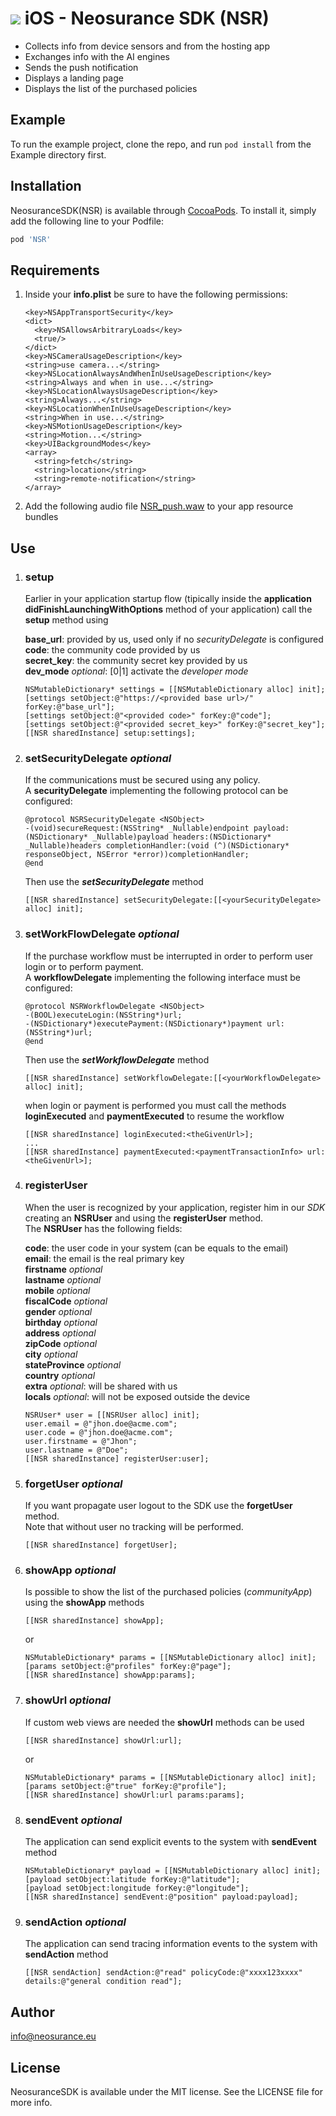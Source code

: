 # ![](https://upload.wikimedia.org/wikipedia/commons/thumb/c/ca/IOS_logo.svg/32px-IOS_logo.svg.png) iOS - Neosurance SDK (NSR)

- Collects info from device sensors and from the hosting app
- Exchanges info with the AI engines
- Sends the push notification
- Displays a landing page
- Displays the list of the purchased policies

## Example

To run the example project, clone the repo, and run `pod install` from the Example directory first.

## Installation

NeosuranceSDK(NSR) is available through [CocoaPods](https://cocoapods.org). To install
it, simply add the following line to your Podfile:

```ruby
pod 'NSR'
```

## Requirements

1. Inside your **info.plist** be sure to have the following permissions:

	```plist
	<key>NSAppTransportSecurity</key>
	<dict>
	  <key>NSAllowsArbitraryLoads</key>
	  <true/>
	</dict>
	<key>NSCameraUsageDescription</key>
	<string>use camera...</string>
	<key>NSLocationAlwaysAndWhenInUseUsageDescription</key>
	<string>Always and when in use...</string>
	<key>NSLocationAlwaysUsageDescription</key>
	<string>Always...</string>
	<key>NSLocationWhenInUseUsageDescription</key>
	<string>When in use...</string>
	<key>NSMotionUsageDescription</key>
	<string>Motion...</string>
	<key>UIBackgroundModes</key>
	<array>
	  <string>fetch</string>
	  <string>location</string>
	  <string>remote-notification</string>
	</array>
	```
2. Add the following audio file <a href="https://github.com/neosurance/ios-sdk2/raw/master/Example/NSR_push.wav">NSR_push.waw</a> to your app resource bundles

## Use

1. ### setup
	Earlier in your application startup flow (tipically inside the **application didFinishLaunchingWithOptions** method of your application) call the **setup** method using

	**base_url**: provided by us, used only if no *securityDelegate* is configured  
	**code**: the community code provided by us  
	**secret_key**: the community secret key provided by us  
	**dev_mode** *optional*: [0|1] activate the *developer mode*	
	
	```objc
	NSMutableDictionary* settings = [[NSMutableDictionary alloc] init];
	[settings setObject:@"https://<provided base url>/" forKey:@"base_url"];
	[settings setObject:@"<provided code>" forKey:@"code"];
	[settings setObject:@"<provided secret_key>" forKey:@"secret_key"];
	[[NSR sharedInstance] setup:settings];
	```
2. ### setSecurityDelegate *optional*
	If the communications must be secured using any policy.  
	A **securityDelegate** implementing the following protocol can be configured:
	
	```objc
	@protocol NSRSecurityDelegate <NSObject>
	-(void)secureRequest:(NSString* _Nullable)endpoint payload:(NSDictionary* _Nullable)payload headers:(NSDictionary* _Nullable)headers completionHandler:(void (^)(NSDictionary* responseObject, NSError *error))completionHandler;
	@end
	```
	
	Then use the ***setSecurityDelegate*** method
	
	```objc
	[[NSR sharedInstance] setSecurityDelegate:[[<yourSecurityDelegate> alloc] init];
	```
	
3. ### setWorkFlowDelegate *optional*  
	If the purchase workflow must be interrupted in order to perform user login or to perform payment.  
	A **workflowDelegate** implementing the following interface must be configured:
	
	```objc
	@protocol NSRWorkflowDelegate <NSObject>
	-(BOOL)executeLogin:(NSString*)url;
	-(NSDictionary*)executePayment:(NSDictionary*)payment url:(NSString*)url;
	@end
	```
	
	Then use the ***setWorkflowDelegate*** method

	```objc
	[[NSR sharedInstance] setWorkflowDelegate:[[<yourWorkflowDelegate> alloc] init];
	```
	
	when login or payment is performed you must call the methods **loginExecuted** and **paymentExecuted** to resume the workflow
	
	```objc
	[[NSR sharedInstance] loginExecuted:<theGivenUrl>];
	...
	[[NSR sharedInstance] paymentExecuted:<paymentTransactionInfo> url:<theGivenUrl>];
	```
	
4. ### registerUser  
	When the user is recognized by your application, register him in our *SDK* creating an **NSRUser** and using the **registerUser** method.  
	The **NSRUser** has the following fields:
	
	**code**: the user code in your system (can be equals to the email)  
	**email**: the email is the real primary key  
	**firstname** *optional*  
	**lastname** *optional*  
	**mobile** *optional*  
	**fiscalCode** *optional*  
	**gender** *optional*  
	**birthday** *optional*  
	**address** *optional*  
	**zipCode** *optional*  
	**city** *optional*  
	**stateProvince** *optional*  
	**country** *optional*  
	**extra** *optional*: will be shared with us  
	**locals** *optional*: will not be exposed outside the device  

	```objc
	NSRUser* user = [[NSRUser alloc] init];
	user.email = @"jhon.doe@acme.com";
	user.code = @"jhon.doe@acme.com";
	user.firstname = @"Jhon";
	user.lastname = @"Doe";
	[[NSR sharedInstance] registerUser:user];
	```
5. ### forgetUser *optional*
	If you want propagate user logout to the SDK use the **forgetUser** method.  
	Note that without user no tracking will be performed.
	
	```objc
	[[NSR sharedInstance] forgetUser];	
	```
6. ### showApp *optional*
	Is possible to show the list of the purchased policies (*communityApp*) using the **showApp** methods
	
	```objc
	[[NSR sharedInstance] showApp];	
	```
	or
	
	```objc
	NSMutableDictionary* params = [[NSMutableDictionary alloc] init];
	[params setObject:@"profiles" forKey:@"page"];
	[[NSR sharedInstance] showApp:params];	
	```
7. ### showUrl *optional*
	If custom web views are needed the **showUrl** methods can be used
	
	```objc
	[[NSR sharedInstance] showUrl:url];	
	```
	or
	
	```objc
	NSMutableDictionary* params = [[NSMutableDictionary alloc] init];
	[params setObject:@"true" forKey:@"profile"];
	[[NSR sharedInstance] showUrl:url params:params];	
	```
8. ### sendEvent *optional*
	The application can send explicit events to the system with **sendEvent** method
	
	```objc
	NSMutableDictionary* payload = [[NSMutableDictionary alloc] init];
	[payload setObject:latitude forKey:@"latitude"];
	[payload setObject:longitude forKey:@"longitude"];
	[[NSR sharedInstance] sendEvent:@"position" payload:payload];
	```
	
9. ### sendAction *optional*
	The application can send tracing information events to the system with **sendAction** method
	
	```objc          
	[[NSR sendAction] sendAction:@"read" policyCode:@"xxxx123xxxx" details:@"general condition read"];
	```

## Author

info@neosurance.eu

## License

NeosuranceSDK is available under the MIT license. See the LICENSE file for more info.

